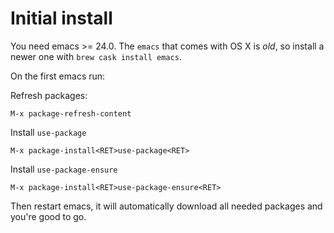 # Initial install

You need emacs >= 24.0. The `emacs` that comes with OS X is *old*, so install a newer one with
`brew cask install emacs`.

On the first emacs run:

Refresh packages:

`M-x package-refresh-content`

Install `use-package`

`M-x package-install<RET>use-package<RET>`

Install `use-package-ensure`

`M-x package-install<RET>use-package-ensure<RET>`

Then restart emacs, it will automatically download all needed packages and you're good to go.
